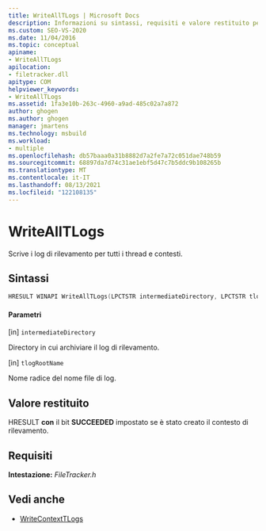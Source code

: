 ```yaml
---
title: WriteAllTLogs | Microsoft Docs
description: Informazioni su sintassi, requisiti e valore restituito per WriteAllTLogs, che scrive log di rilevamento per tutti i thread e contesti.
ms.custom: SEO-VS-2020
ms.date: 11/04/2016
ms.topic: conceptual
apiname:
- WriteAllTLogs
apilocation:
- filetracker.dll
apitype: COM
helpviewer_keywords:
- WriteAllTLogs
ms.assetid: 1fa3e10b-263c-4960-a9ad-485c02a7a872
author: ghogen
ms.author: ghogen
manager: jmartens
ms.technology: msbuild
ms.workload:
- multiple
ms.openlocfilehash: db57baaa0a31b8882d7a2fe7a72c051dae748b59
ms.sourcegitcommit: 68897da7d74c31ae1ebf5d47c7b5ddc9b108265b
ms.translationtype: MT
ms.contentlocale: it-IT
ms.lasthandoff: 08/13/2021
ms.locfileid: "122108135"
---
```

# <a name="writealltlogs"></a>WriteAllTLogs

Scrive i log di rilevamento per tutti i thread e contesti.

## <a name="syntax"></a>Sintassi

```cpp
HRESULT WINAPI WriteAllTLogs(LPCTSTR intermediateDirectory, LPCTSTR tlogRootName);
```

#### <a name="parameters"></a>Parametri

[in] `intermediateDirectory`

 Directory in cui archiviare il log di rilevamento.

[in] `tlogRootName`

 Nome radice del nome file di log.

## <a name="return-value"></a>Valore restituito

 HRESULT **con** il bit **SUCCEEDED** impostato se è stato creato il contesto di rilevamento.

## <a name="requirements"></a>Requisiti

 **Intestazione:** *FileTracker.h*

## <a name="see-also"></a>Vedi anche

- [WriteContextTLogs](../msbuild/writecontexttlogs.md)